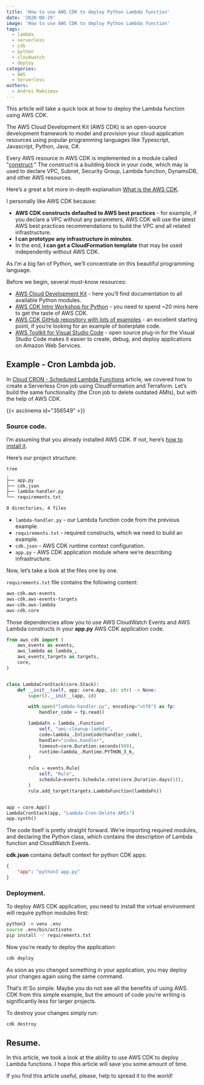 ```yaml
---
title: 'How to use AWS CDK to deploy Python Lambda function'
date: '2020-08-29'
image: 'How to use AWS CDK to deploy Python Lambda function'
tags:
  - lambda
  - serverless
  - cdk
  - python
  - cloudwatch
  - deploy
categories:
  - AWS
  - Serverless
authors:
  - Andrei Maksimov
---
```


This article will take a quick look at how to deploy the Lambda function using AWS CDK.

The AWS Cloud Development Kit (AWS CDK) is an open-source development framework to model and provision your cloud application resources using popular programming languages like Typescript, Javascript, Python, Java, C#.

Every AWS resource in AWS CDK is implemented in a module called "[construct](https://docs.aws.amazon.com/cdk/latest/guide/constructs.html)." The construct is a building block in your code, which may is used to declare VPC, Subnet, Security Group, Lambda function, DynamoDB, and other AWS resources.

Here’s a great a bit more in-depth explanation [What is the AWS CDK](https://docs.aws.amazon.com/cdk/latest/guide/home.html).

I personally like AWS CDK because:

* **AWS CDK constructs defaulted to AWS best practices** - for example, if you declare a VPC without any parameters, AWS CDK will use the latest AWS best practices recommendations to build the VPC and all related infrastructure.
* **I can prototype any infrastructure in minutes**.
* In the end, **I can get a CloudFormation template** that may be used independently without AWS CDK.

As I’m a big fan of Python, we’ll concentrate on this beautiful programming language.

Before we begin, several must-know resources:

* [AWS Cloud Development Kit](https://docs.aws.amazon.com/cdk/api/latest/python/index.html) - here you’ll find documentation to all available Python modules.
* [AWS CDK Intro Workshop for Python](https://cdkworkshop.com/30-python.html) - you need to spend ~20 mins here to get the taste of AWS CDK.
* [AWS CDK GitHub repository with lots of examples](https://github.com/aws-samples/aws-cdk-examples/tree/master/python) - an excellent starting point, if you’re looking for an example of boilerplate code.
* [AWS Toolkit for Visual Studio Code](https://aws.amazon.com/visualstudiocode/) - open source plug-in for the Visual Studio Code makes it easier to create, debug, and deploy applications on Amazon Web Services.

## Example - Cron Lambda job.

In [Cloud CRON - Scheduled Lambda Functions](https://hands-on.cloud/cloud-cron-scheduled-lambda-functions/) article, we covered how to create a Serverless Cron job using CloudFormation and Terraform. Let’s build the same functionality (the Cron job to delete outdated AMIs), but with the help of AWS CDK.

{{< asciinema id="356549" >}}

### Source code.

I’m assuming that you already installed AWS CDK. If not, here’s [how to install it](https://docs.aws.amazon.com/cdk/latest/guide/cli.html).

Here’s our project structure:

```sh
tree
.
├── app.py
├── cdk.json
├── lambda-handler.py
└── requirements.txt

0 directories, 4 files
```

* `lambda-handler.py` - our Lambda function code from the previous example.
* `requirements.txt` - required constructs, which we need to build an example.
* `cdk.json` - AWS CDK runtime context configuration.
* `app.py` - AWS CDK application module where we’re describing infrastructure.

Now, let’s take a look at the files one by one.

`requirements.txt` file contains the following content:

```txt
aws-cdk.aws-events
aws-cdk.aws-events-targets
aws-cdk.aws-lambda
aws-cdk.core
```

Those dependencies allow you to use AWS CloudWatch Events and AWS Lambda constructs in your **app.py** AWS CDK application code.

```py
from aws_cdk import (
    aws_events as events,
    aws_lambda as lambda_,
    aws_events_targets as targets,
    core,
)


class LambdaCronStack(core.Stack):
    def __init__(self, app: core.App, id: str) -> None:
        super().__init__(app, id)

        with open("lambda-handler.py", encoding="utf8") as fp:
            handler_code = fp.read()

        lambdaFn = lambda_.Function(
            self, "ami-cleanup-lambda",
            code=lambda_.InlineCode(handler_code),
            handler="index.handler",
            timeout=core.Duration.seconds(900),
            runtime=lambda_.Runtime.PYTHON_3_6,
        )

        rule = events.Rule(
            self, "Rule",
            schedule=events.Schedule.rate(core.Duration.days(1)),
        )
        rule.add_target(targets.LambdaFunction(lambdaFn))


app = core.App()
LambdaCronStack(app, "Lambda-Cron-Delete-AMIs")
app.synth()
```

The code itself is pretty straight forward. We’re importing required modules, and declaring the Python class, which contains the description of Lambda function and CloudWatch Events.

**cdk.json** contains default context for python CDK apps:

```json
{
    "app": "python3 app.py"
}
```

### Deployment.

To deploy AWS CDK application, you need to install the virtual environment will require python modules first:

```sh
python3 -m venv .env
source .env/bin/activate
pip install -r requirements.txt
```

Now you’re ready to deploy the application:

```sh
cdk deploy
```

As soon as you changed something in your application, you may deploy your changes again using the same command.

That’s it! So simple. Maybe you do not see all the benefits of using AWS CDK from this simple example, but the amount of code you’re writing is significantly less for larger projects.

To destroy your changes simply run:

```sh
cdk destroy
```

## Resume.

In this article, we took a look at the ability to use AWS CDK to deploy Lambda functions. I hope this article will save you some amount of time.

If you find this article useful, please, help to spread it to the world!
